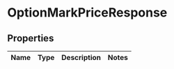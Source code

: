 

# OptionMarkPriceResponse


## Properties

| Name | Type | Description | Notes |
|------------ | ------------- | ------------- | -------------|



